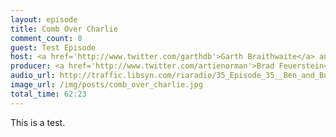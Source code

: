 ```yaml
---
layout: episode
title: Comb Over Charlie
comment_count: 8
guest: Test Episode
host: <a href='http://www.twitter.com/garthdb'>Garth Braithwaite</a> and <a href='http://www.twitter.com/leifwells'>Leif Wells</a>
producer: <a href='http://www.twitter.com/artienorman'>Brad Feuerstein</a>
audio_url: http://traffic.libsyn.com/riaradio/35_Episode_35__Ben_and_Burman.m4a.mp3
image_url: /img/posts/comb_over_charlie.jpg
total_time: 62:23
---
```

This is a test.
